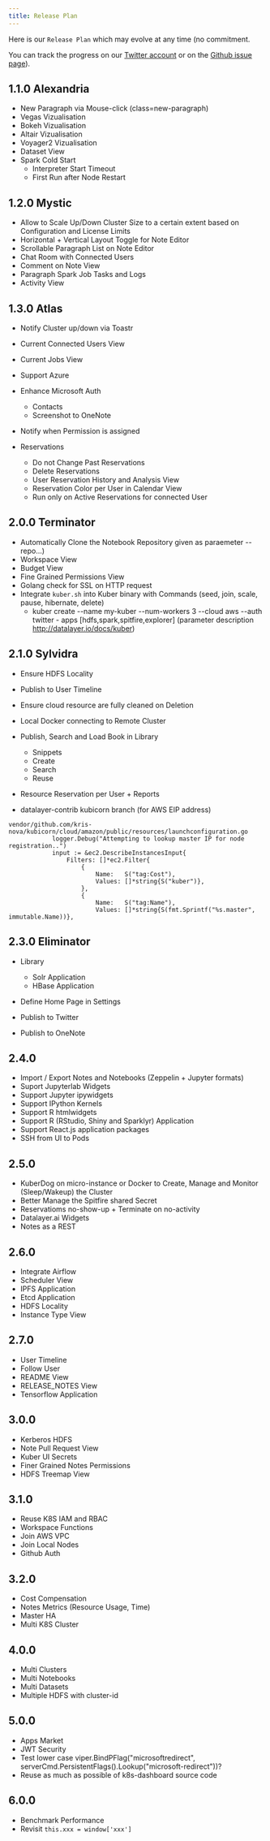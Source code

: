 ```yaml
---
title: Release Plan
---
```


Here is our `Release Plan` which may evolve at any time (no commitment.

You can track the progress on our [Twitter account](https://twitter.com/datalayerio) or on the [Github issue page](https://github.com/datalayer/datalayer/issues)).

## 1.1.0 Alexandria

+ New Paragraph via Mouse-click (class=new-paragraph)
+ Vegas Vizualisation
+ Bokeh Vizualisation
+ Altair Vizualisation
+ Voyager2 Vizualisation
+ Dataset View
+ Spark Cold Start
  + Interpreter Start Timeout
  + First Run after Node Restart

## 1.2.0 Mystic

+ Allow to Scale Up/Down Cluster Size to a certain extent based on Configuration and License Limits
+ Horizontal + Vertical Layout Toggle for Note Editor
+ Scrollable Paragraph List on Note Editor
+ Chat Room with Connected Users
+ Comment on Note View
+ Paragraph Spark Job Tasks and Logs
+ Activity View

## 1.3.0 Atlas

+ Notify Cluster up/down via Toastr
+ Current Connected Users View
+ Current Jobs View
+ Support Azure
+ Enhance Microsoft Auth
  + Contacts
  + Screenshot to OneNote

+ Notify when Permission is assigned
+ Reservations
  + Do not Change Past Reservations
  + Delete Reservations
  + User Reservation History and Analysis View
  + Reservation Color per User in Calendar View
  + Run only on Active Reservations for connected User

## 2.0.0 Terminator

+ Automatically Clone the Notebook Repository given as paraemeter --repo...)
+ Workspace View
+ Budget View
+ Fine Grained Permissions View
+ Golang check for SSL on HTTP request
+ Integrate `kuber.sh` into Kuber binary with Commands (seed, join, scale, pause, hibernate, delete)
  + kuber create --name my-kuber --num-workers 3 --cloud aws --auth twitter - apps [hdfs,spark,spitfire,explorer] (parameter description http://datalayer.io/docs/kuber)

## 2.1.0 Sylvidra

+ Ensure HDFS Locality
+ Publish to User Timeline
+ Ensure cloud resource are fully cleaned on Deletion
+ Local Docker connecting to Remote Cluster
+ Publish, Search and Load Book in Library
  + Snippets
  + Create
  + Search
  + Reuse

+ Resource Reservation per User + Reports
+ datalayer-contrib kubicorn branch (for AWS EIP address)
```
vendor/github.com/kris-nova/kubicorn/cloud/amazon/public/resources/launchconfiguration.go 			
            logger.Debug("Attempting to lookup master IP for node registration..")
 			input := &ec2.DescribeInstancesInput{
 				Filters: []*ec2.Filter{
					{
						Name:   S("tag:Cost"),
						Values: []*string{S("kuber")},
					},
 					{
 						Name:   S("tag:Name"),
 						Values: []*string{S(fmt.Sprintf("%s.master", immutable.Name))},
```

## 2.3.0 Eliminator

+ Library
  + Solr Application
  + HBase Application

+ Define Home Page in Settings
+ Publish to Twitter
+ Publish to OneNote

## 2.4.0

+ Import / Export Notes and Notebooks (Zeppelin + Jupyter formats)
+ Suport Jupyterlab Widgets
+ Support Jupyter ipywidgets
+ Support IPython Kernels
+ Support R htmlwidgets
+ Support R (RStudio, Shiny and Sparklyr) Application
+ Support React.js application packages
+ SSH from UI to Pods

## 2.5.0

+ KuberDog on micro-instance or Docker to Create, Manage and Monitor (Sleep/Wakeup) the Cluster
+ Better Manage the Spitfire shared Secret
+ Reservatioms no-show-up + Terminate on no-activity
+ Datalayer.ai Widgets
+ Notes as a REST

## 2.6.0

+ Integrate Airflow
+ Scheduler View
+ IPFS Application
+ Etcd Application
+ HDFS Locality
+ Instance Type View

## 2.7.0

+ User Timeline
+ Follow User
+ README View
+ RELEASE_NOTES View
+ Tensorflow Application

## 3.0.0

+ Kerberos HDFS
+ Note Pull Request View
+ Kuber UI Secrets
+ Finer Grained Notes Permissions
+ HDFS Treemap View

## 3.1.0

+ Reuse K8S IAM and RBAC
+ Workspace Functions
+ Join AWS VPC
+ Join Local Nodes
+ Github Auth

## 3.2.0

+ Cost Compensation
+ Notes Metrics (Resource Usage, Time)
+ Master HA
+ Multi K8S Cluster

## 4.0.0

+ Multi Clusters
+ Multi Notebooks
+ Multi Datasets
+ Multiple HDFS with cluster-id

## 5.0.0

+ Apps Market
+ JWT Security
+ Test lower case viper.BindPFlag("microsoftredirect", serverCmd.PersistentFlags().Lookup("microsoft-redirect"))? 
+ Reuse as much as possible of k8s-dashboard source code

## 6.0.0

+ Benchmark Performance
+ Revisit `this.xxx = window['xxx']`

